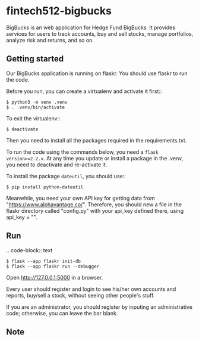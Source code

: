 # fintech512-bigbucks

BigBucks is an web application for Hedge Fund BigBucks. It provides services for users to track accounts, buy and sell stocks, manage portfolios, analyze risk and returns, and so on.

## Getting started

Our BigBucks application is running on flaskr. You should use flaskr to run the code.

Before you run, you can create a virtualenv and activate it first::

    $ python3 -m venv .venv
    $ . .venv/bin/activate

To exit the virtualenv::

    $ deactivate

Then you need to install all the packages required in the requirements.txt.

To run the code using the commands below, you need a `flask version>=2.2.x`. At any time you update or install a package in the .venv, you need to deactivate and re-activate it.

To install the package `dateutil`, you should use::

    $ pip install python-dateutil

Meanwhile, you need your own API key for getting data from "https://www.alphavantage.co/". Therefore, you should new a file in the flaskr directory called "config.py" with your api_key defined there, using api_key = "".

## Run

.. code-block:: text

    $ flask --app flaskr init-db
    $ flask --app flaskr run --debugger

Open http://127.0.0.1:5000 in a browser.

Every user should register and login to see his/her own accounts and reports, buy/sell a stock, without seeing other people's stuff.

If you are an administrator, you should register by inputing an administrative code; otherwise, you can leave the bar blank.

## Note



